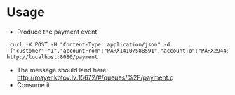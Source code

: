 # Usage

* Produce the payment event
```
 curl -X POST -H "Content-Type: application/json" -d '{"customer":"1","accountFrom":"PARX14107588591","accountTo":"PARX29445321799","amount":100.00,"currency":"EUR"}' http://localhost:8080/payment
```
* The message should land here: http://mayer.kotov.lv:15672/#/queues/%2F/payment.q
* Consume it 

